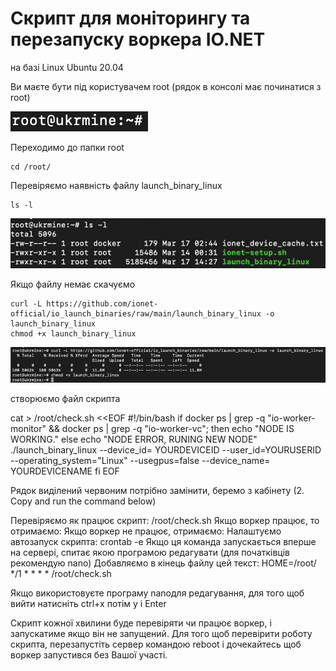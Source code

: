 # Скрипт для моніторингу та перезапуску воркера IO.NET 
на базі Linux Ubuntu 20.04

Ви маєте бути під користувачем root (рядок в консолі має починатися з root)

![Image alt](https://github.com/ukrmine/ionet/blob/main/pics/1root.png)

Переходимо до папки root
<!--sec data-title="OS X и Linux" data-id="OSX_Linux_whoami" data-collapse=true ces-->
```
cd /root/
```
<!--endsec-->
Перевіряємо наявність файлу launch_binary_linux
<!--sec data-title="OS X и Linux" data-id="OSX_Linux_whoami" data-collapse=true ces-->
```
ls -l
```
<!--endsec-->


![Image alt](https://github.com/ukrmine/ionet/blob/main/pics/2launch_binary_linux.png)

Якщо файлу немає скачуємо
<!--sec data-title="OS X и Linux" data-id="OSX_Linux_whoami" data-collapse=true ces-->
```
curl -L https://github.com/ionet-official/io_launch_binaries/raw/main/launch_binary_linux -o launch_binary_linux
chmod +x launch_binary_linux
```
<!--endsec-->

![Image alt](https://github.com/ukrmine/ionet/blob/main/pics/3Download_binary.png)

створюємо файл скрипта

cat > /root/check.sh <<EOF 
#!/bin/bash 
if docker ps | grep -q "io-worker-monitor" && docker ps | grep -q "io-worker-vc"; then
echo "NODE IS WORKING." 
else 
echo "NODE ERROR, RUNING NEW NODE" 
./launch_binary_linux --device_id= YOURDEVICEID --user_id=YOURUSERID --operating_system="Linux" --usegpus=false --device_name= YOURDEVICENAME
fi 
EOF

Рядок виділений червоним потрібно замінити, беремо з кабінету (2. Copy and run the command below)

Перевіряємо як працює скрипт: /root/check.sh
Якщо воркер працює, то отримаємо:
Якщо воркер не працює, отримаємо:
Налаштуємо автозапуск скрипта: crontab -e
Якщо ця команда запускається вперше на сервері, спитає якою програмою редагувати (для початківців рекомендую nano)
Добавляємо в кінець файлу цей текст:
HOME=/root/
*/1 * * * * /root/check.sh

Якщо використовуєте програму nanoдля редагування, для того щоб вийти натисніть ctrl+x потім y і Enter 
 
Скрипт кожної хвилини буде перевіряти чи працює воркер, і запускатиме якщо він не запущений.
Для того щоб перевірити роботу скрипта, перезапустіть сервер командою reboot і дочекайтесь щоб воркер запустився без Вашої участі.






